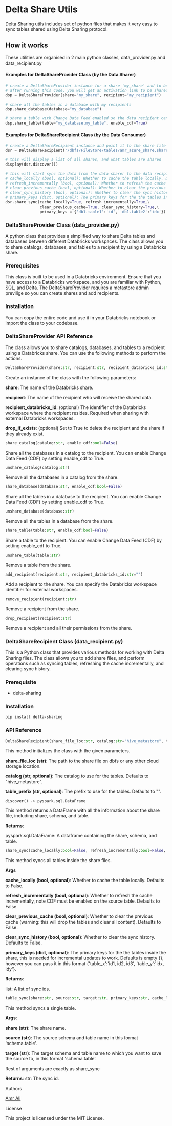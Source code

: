 
# Delta Share Utils

Delta Sharing utils includes set of python files that makes it very easy to sync tables shared using Delta Sharing protocol.

## How it works

These utilities are organised in 2 main python classes, data_provider.py and data_recipient.py

#### Examples for DeltaShareProvider Class (by the Data Sharer)
```python
# create a DeltaShareProvider instance for a share 'my_share' and to be shared with a recipient 'my_recipient'
# after running this code, you will get an activation link to be shared with your recipient to download the share file
dsp = DeltaShareProvider(share="my_share", recipient="my_recipient")

# share all the tables in a database with my recipients
dsp.share_database(database="my_database")

# share a table with Change Data Feed enabled so the data recipient can incrementally load the data
dsp.share_table(table="my_database.my_table", enable_cdf=True)
```

#### Examples for DeltaShareRecipient Class (by the Data Consumer)
```python
# create a DeltaShareRecipient instance and point it to the share file location that was downloaded form the activation link
dsr = DeltaShareRecipient('/dbfs/FileStore/tables/amr_azure_share.share')

# this will display a list of all shares, and what tables are shared
display(dsr.discover())

# this will start sync the data from the data sharer to the data recipients, diffrent options can be used:
# cache_locally (bool, optional): Whether to cache the table locally. Defaults to False.
# refresh_incrementally (bool, optional): Whether to refresh the cache incrementally, note CDF must be enabled on the source table. Defaults to False.
# clear_previous_cache (bool, optional): Whether to clear the previous cache (warning: this will drop the tables and clear all content). Defaults to False.
# clear_sync_history (bool, optional): Whether to clear the sync history. Defaults to False.
# primary_keys (dict, optional): The primary keys for the the tables inside the share, this is needed for incremental updates to work. Defaults is empty {}
dsr.share_sync(cache_locally=True, refresh_incrementally=True,\
               clear_previous_cache=True, clear_sync_history=True,\
               primary_keys = {'db1.table1':'id', 'db1.table2':'idx'})
```

### DeltaShareProvider Class (data_provider.py)
A python class that provides a simplified way to share Delta tables and databases between different Databricks workspaces. The class allows you to share catalogs, databases, and tables to a recipient by using a Databricks share.

### Prerequisites
This class is built to be used in a Databricks environment. Ensure that you have access to a Databricks workspace, and you are familiar with Python, SQL, and Delta.
The DeltaShareProvider requires a metastore admin previlige so you can create shares and add recipients.

### Installation
You can copy the entire code and use it in your Databricks notebook or import the class to your codebase.

### DeltaShareProvider API Reference
The class allows you to share catalogs, databases, and tables to a recipient using a Databricks share. You can use the following methods to perform the actions.

```python
DeltaShareProvider(share:str, recipient:str, recipient_databricks_id:str="", drop_if_exists:bool=False)
```
Create an instance of the class with the following parameters:

**share**: The name of the Databricks share.

**recipient**: The name of the recipient who will receive the shared data.

**recipient_databricks_id**: (optional) The identifier of the Databricks workspace where the recipient resides. Required when sharing with external Databricks workspaces.

**drop_if_exists**: (optional) Set to True to delete the recipient and the share if they already exist.

```python
share_catalog(catalog:str, enable_cdf:bool=False)
```
Share all the databases in a catalog to the recipient. You can enable Change Data Feed (CDF) by setting enable_cdf to True.

```python
unshare_catalog(catalog:str)
```
Remove all the databases in a catalog from the share.

```python
share_database(database:str, enable_cdf:bool=False)
```
Share all the tables in a database to the recipient. You can enable Change Data Feed (CDF) by setting enable_cdf to True.

```python
unshare_database(database:str)
```
Remove all the tables in a database from the share.

```python
share_table(table:str, enable_cdf:bool=False)
```
Share a table to the recipient. You can enable Change Data Feed (CDF) by setting enable_cdf to True.

```python
unshare_table(table:str)
```
Remove a table from the share.

```python
add_recipient(recipient:str, recipient_databricks_id:str="")
```
Add a recipient to the share. You can specify the Databricks workspace identifier for external workspaces.

```python
remove_recipient(recipient:str)
```
Remove a recipient from the share.

```python
drop_recipient(recipient:str)
```
Remove a recipient and all their permissions from the share.


### DeltaShareRecipient Class (data_recipient.py)
This is a Python class that provides various methods for working with Delta Sharing files. The class allows you to add share files, and perform operations such as syncing tables, refreshing the cache incrementally, and clearing sync history.

### Prerequisite
- delta-sharing

### Installation
```bash
pip install delta-sharing
```

### API Reference

```python
DeltaShareRecipient(share_file_loc:str, catalog:str="hive_metastore", table_prefix:str="")
```
This method initializes the class with the given parameters.

**share_file_loc (str)**: The path to the share file on dbfs or any other cloud storage location.

**catalog (str, optional)**: The catalog to use for the tables. Defaults to "hive_metastore".

**table_prefix (str, optional)**: The prefix to use for the tables. Defaults to "".

```python
discover() -> pyspark.sql.DataFrame
```
This method returns a DataFrame with all the information about the share file, including share, schema, and table.

**Returns**:

pyspark.sql.DataFrame: A dataframe containing the share, schema, and table.

```python
share_sync(cache_locally:bool=False, refresh_incrementally:bool=False, clear_previous_cache:bool=False, clear_sync_history:bool=False, primary_keys:dict=dict()) -> list
```
This method syncs all tables inside the share files.

**Args**

**cache_locally (bool, optional)**: Whether to cache the table locally. Defaults to False.

**refresh_incrementally (bool, optional)**: Whether to refresh the cache incrementally, note CDF must be enabled on the source table. Defaults to False.

**clear_previous_cache (bool, optional)**: Whether to clear the previous cache (warning: this will drop the tables and clear all content). Defaults to False.

**clear_sync_history (bool, optional)**: Whether to clear the sync history. Defaults to False.

**primary_keys (dict, optional)**: The primary keys for the the tables inside the share, this is needed for incremental updates to work. Defaults is empty {}, however you can pass it in this format {'table_x':'id1, id2, id3', 'table_y':'idx, idy'}.

**Returns**:

list: A list of sync ids.

```python
table_sync(share:str, source:str, target:str, primary_keys:str, cache_locally:bool=False, refresh_incrementally:bool=False, clear_previous_cache:bool=False) -> str
```
This method syncs a single table.

**Args**:

**share (str)**: The share name.

**source (str)**: The source schema and table name in this format 'schema.table'.

**target (str)**: The target schema and table name to which you want to save the source to, in this format 'schema.table'.

Rest of arguments are exactly as share_sync

**Returns**:
str: The sync id.



Authors

[Amr Ali](https://www.linkedin.com/in/amralieg/)

License

This project is licensed under the MIT License.



